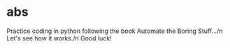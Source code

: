 # abs
Practice coding in python following the book Automate the Boring Stuff.../n
Let's see how it works./n
Good luck!
